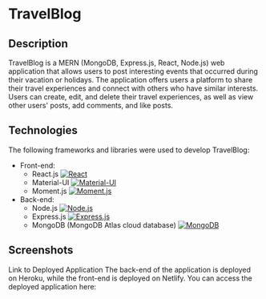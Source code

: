 # TravelBlog
      
## Description
TravelBlog is a MERN (MongoDB, Express.js, React, Node.js) web application that allows users to post interesting events that occurred during their vacation or holidays. The application offers users a platform to share their travel experiences and connect with others who have similar interests. Users can create, edit, and delete their travel experiences, as well as view other users' posts, add comments, and like posts.
 
## Technologies
The following frameworks and libraries were used to develop TravelBlog:
*	Front-end:
    *	React.js  [![React](https://img.shields.io/badge/React-16.14.0-blue?style=flat-square&logo=react)](https://reactjs.org/)
    *	Material-UI [![Material-UI](https://img.shields.io/badge/Material--UI-4.11.2-purple?style=flat-square&logo=material-ui)](https://material-ui.com/)  
    *	Moment.js  [![Moment.js](https://img.shields.io/badge/Moment.js-2.29.1-blue?style=flat-square&logo=moment-js)](https://momentjs.com/)
*	Back-end:
    *	Node.js  [![Node.js](https://img.shields.io/badge/Node.js-14.15.0-green?style=flat-square&logo=node.js)](https://nodejs.org/)
    *	Express.js  [![Express.js](https://img.shields.io/badge/Express.js-4.17.1-white?style=flat-square&logo=express)](https://expressjs.com/)
    *	MongoDB (MongoDB Atlas cloud database)  [![MongoDB](https://img.shields.io/badge/MongoDB-4.4.4-green?style=flat-square&logo=mongodb)](https://www.mongodb.com/)


## Screenshots
   
Link to Deployed Application
The back-end of the application is deployed on Heroku, while the front-end is deployed on Netlify. You can access the deployed application here:


